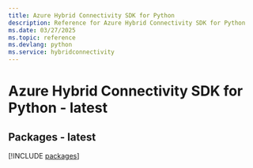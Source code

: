 ```yaml
---
title: Azure Hybrid Connectivity SDK for Python
description: Reference for Azure Hybrid Connectivity SDK for Python
ms.date: 03/27/2025
ms.topic: reference
ms.devlang: python
ms.service: hybridconnectivity
---
```

# Azure Hybrid Connectivity SDK for Python - latest
## Packages - latest
[!INCLUDE [packages](hybrid-connectivity-index.md)]